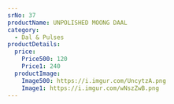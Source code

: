 ```yaml
---
srNo: 37
productName: UNPOLISHED MOONG DAAL
category:
  - Dal & Pulses
productDetails:
  price:
    Price500: 120
    Price1: 240
  productImage:
    Image500: https://i.imgur.com/UncytzA.png
    Image1: https://i.imgur.com/wNszZwB.png
---
```

